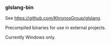 ### glslang-bin

See https://github.com/KhronosGroup/glslang.

Precompiled binaries for use in external projects.

Currently Windows only.
